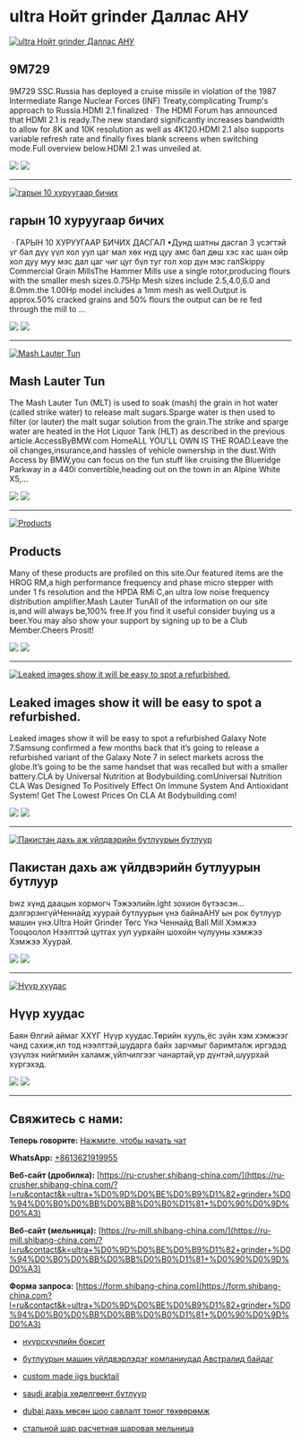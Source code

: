 # ultra Нойт grinder Даллас АНУ

<a href="https://swt.shibang-china.com/?l=ru&img&k=ultra+%D0%9D%D0%BE%D0%B9%D1%82+grinder+%D0%94%D0%B0%D0%BB%D0%BB%D0%B0%D1%81+%D0%90%D0%9D%D0%A3" target="_blank">![ultra Нойт grinder Даллас АНУ](http://static.shibang-china.com/all-800x300/1319.jpg)</a>

## 9M729
9M729 SSC.Russia has deployed a cruise missile in violation of the 1987 Intermediate Range Nuclear Forces (INF) Treaty,complicating Trump's approach to Russia.HDMI 2.1 finalized&nbsp;&#0183;&#32;The HDMI Forum has announced that HDMI 2.1 is ready.The new standard significantly increases bandwidth to allow for 8K and 10K resolution as well as 4K120.HDMI 2.1 also supports variable refresh rate and finally fixes blank screens when switching mode.Full overview below.HDMI 2.1 was unveiled at.


<a href="https://whatsapp.shibangsoft.com/WhatsApp.php" target="_blank" title="WhatsApp">![](http://static.shibang-china.com/icon/whatsapp.png)</a> <a href="https://swt.shibang-china.com/?l=ru&icon&k=ultra+%D0%9D%D0%BE%D0%B9%D1%82+grinder+%D0%94%D0%B0%D0%BB%D0%BB%D0%B0%D1%81+%D0%90%D0%9D%D0%A3" target="_blank">![](http://static.shibang-china.com/icon/chat-ru.png)</a>

---

<a href="https://swt.shibang-china.com/?l=ru&img&k=ultra+%D0%9D%D0%BE%D0%B9%D1%82+grinder+%D0%94%D0%B0%D0%BB%D0%BB%D0%B0%D1%81+%D0%90%D0%9D%D0%A3" target="_blank">![гарын 10 хуруугаар бичих](http://static.shibang-china.com/all-800x300/1097.jpg)</a>

## гарын 10 хуруугаар бичих
&nbsp;&#0183;&#32;ГАРЫН 10 ХУРУУГААР БИЧИХ ДАСГАЛ •Дунд шатны дасгал 3 үсэгтэй үг бал дүү үүл хол уул цаг мал хөх нүд цуу амс бал дөш хэс хас шан ойр хол дуу муу мэс дал цаг чиг цуг бүл туг гол хор дүн мэс галSkippy Commercial Grain MillsThe Hammer Mills use a single rotor,producing flours with the smaller mesh sizes.0.75Hp Mesh sizes include 2.5,4.0,6.0 and 8.0mm.the 1.00Hp model includes a 1mm mesh as well.Output is approx.50% cracked grains and 50% flours the output can be re fed through the mill to …


<a href="https://whatsapp.shibangsoft.com/WhatsApp.php" target="_blank" title="WhatsApp">![](http://static.shibang-china.com/icon/whatsapp.png)</a> <a href="https://swt.shibang-china.com/?l=ru&icon&k=ultra+%D0%9D%D0%BE%D0%B9%D1%82+grinder+%D0%94%D0%B0%D0%BB%D0%BB%D0%B0%D1%81+%D0%90%D0%9D%D0%A3" target="_blank">![](http://static.shibang-china.com/icon/chat-ru.png)</a>

---

<a href="https://swt.shibang-china.com/?l=ru&img&k=ultra+%D0%9D%D0%BE%D0%B9%D1%82+grinder+%D0%94%D0%B0%D0%BB%D0%BB%D0%B0%D1%81+%D0%90%D0%9D%D0%A3" target="_blank">![Mash Lauter Tun](http://static.shibang-china.com/all-800x300/1148.jpg)</a>

## Mash Lauter Tun
The Mash Lauter Tun (MLT) is used to soak (mash) the grain in hot water (called strike water) to release malt sugars.Sparge water is then used to filter (or lauter) the malt sugar solution from the grain.The strike and sparge water are heated in the Hot Liquor Tank (HLT) as described in the previous article.AccessByBMW.com HomeALL YOU'LL OWN IS THE ROAD.Leave the oil changes,insurance,and hassles of vehicle ownership in the dust.With Access by BMW,you can focus on the fun stuff like cruising the Blueridge Parkway in a 440i convertible,heading out on the town in an Alpine White X5,…


<a href="https://whatsapp.shibangsoft.com/WhatsApp.php" target="_blank" title="WhatsApp">![](http://static.shibang-china.com/icon/whatsapp.png)</a> <a href="https://swt.shibang-china.com/?l=ru&icon&k=ultra+%D0%9D%D0%BE%D0%B9%D1%82+grinder+%D0%94%D0%B0%D0%BB%D0%BB%D0%B0%D1%81+%D0%90%D0%9D%D0%A3" target="_blank">![](http://static.shibang-china.com/icon/chat-ru.png)</a>

---

<a href="https://swt.shibang-china.com/?l=ru&img&k=ultra+%D0%9D%D0%BE%D0%B9%D1%82+grinder+%D0%94%D0%B0%D0%BB%D0%BB%D0%B0%D1%81+%D0%90%D0%9D%D0%A3" target="_blank">![Products](http://static.shibang-china.com/all-800x300/1445.jpg)</a>

## Products
Many of these products are profiled on this site.Our featured items are the HROG RM,a high performance frequency and phase micro stepper with under 1 fs resolution and the HPDA RMi C,an ultra low noise frequency distribution amplifier.Mash Lauter TunAll of the information on our site is,and will always be,100% free.If you find it useful consider buying us a beer.You may also show your support by signing up to be a Club Member.Cheers Prosit!


<a href="https://whatsapp.shibangsoft.com/WhatsApp.php" target="_blank" title="WhatsApp">![](http://static.shibang-china.com/icon/whatsapp.png)</a> <a href="https://swt.shibang-china.com/?l=ru&icon&k=ultra+%D0%9D%D0%BE%D0%B9%D1%82+grinder+%D0%94%D0%B0%D0%BB%D0%BB%D0%B0%D1%81+%D0%90%D0%9D%D0%A3" target="_blank">![](http://static.shibang-china.com/icon/chat-ru.png)</a>

---

<a href="https://swt.shibang-china.com/?l=ru&img&k=ultra+%D0%9D%D0%BE%D0%B9%D1%82+grinder+%D0%94%D0%B0%D0%BB%D0%BB%D0%B0%D1%81+%D0%90%D0%9D%D0%A3" target="_blank">![Leaked images show it will be easy to spot a refurbished.](http://static.shibang-china.com/all-800x300/886.jpg)</a>

## Leaked images show it will be easy to spot a refurbished.
Leaked images show it will be easy to spot a refurbished Galaxy Note 7.Samsung confirmed a few months back that it’s going to release a refurbished variant of the Galaxy Note 7 in select markets across the globe.It’s going to be the same handset that was recalled but with a smaller battery.CLA by Universal Nutrition at Bodybuilding.comUniversal Nutrition CLA Was Designed To Positively Effect On Immune System And Antioxidant System! Get The Lowest Prices On CLA At Bodybuilding.com!


<a href="https://whatsapp.shibangsoft.com/WhatsApp.php" target="_blank" title="WhatsApp">![](http://static.shibang-china.com/icon/whatsapp.png)</a> <a href="https://swt.shibang-china.com/?l=ru&icon&k=ultra+%D0%9D%D0%BE%D0%B9%D1%82+grinder+%D0%94%D0%B0%D0%BB%D0%BB%D0%B0%D1%81+%D0%90%D0%9D%D0%A3" target="_blank">![](http://static.shibang-china.com/icon/chat-ru.png)</a>

---

<a href="https://swt.shibang-china.com/?l=ru&img&k=ultra+%D0%9D%D0%BE%D0%B9%D1%82+grinder+%D0%94%D0%B0%D0%BB%D0%BB%D0%B0%D1%81+%D0%90%D0%9D%D0%A3" target="_blank">![Пакистан дахь аж үйлдвэрийн бутлуурын бутлуур](http://static.shibang-china.com/all-800x300/408.jpg)</a>

## Пакистан дахь аж үйлдвэрийн бутлуурын бутлуур
bwz хүнд даацын хормогч Тэжээлийн.lght зохион бүтээсэн… дэлгэрэнгүйЧеннайд хуурай бутлуурын үнэ байнаАНУ ын рок бутлуур машин үнэ.Ultra Нойт Grinder Төгс Үнэ Ченнайд Ball Mill Хэмжээ Тооцоолол Нээлттэй цутгах уул уурхайн шохойн чулууны хэмжээ Хэмжээ Хуурай.


<a href="https://whatsapp.shibangsoft.com/WhatsApp.php" target="_blank" title="WhatsApp">![](http://static.shibang-china.com/icon/whatsapp.png)</a> <a href="https://swt.shibang-china.com/?l=ru&icon&k=ultra+%D0%9D%D0%BE%D0%B9%D1%82+grinder+%D0%94%D0%B0%D0%BB%D0%BB%D0%B0%D1%81+%D0%90%D0%9D%D0%A3" target="_blank">![](http://static.shibang-china.com/icon/chat-ru.png)</a>

---

<a href="https://swt.shibang-china.com/?l=ru&img&k=ultra+%D0%9D%D0%BE%D0%B9%D1%82+grinder+%D0%94%D0%B0%D0%BB%D0%BB%D0%B0%D1%81+%D0%90%D0%9D%D0%A3" target="_blank">![Нүүр хуудас](http://static.shibang-china.com/all-800x300/1436.jpg)</a>

## Нүүр хуудас
Баян Өлгий аймаг ХХҮГ Нүүр хуудас.Төрийн хууль,ёс зүйн хэм хэмжээг чанд сахиж,ил тод нээлттэй,шударга байх зарчмыг баримталж иргэдэд үзүүлэх нийгмийн халамж,үйлчилгээг чанартай,үр дүнтэй,шуурхай хүргэхэд.

<a href="https://whatsapp.shibangsoft.com/WhatsApp.php" target="_blank" title="WhatsApp">![](http://static.shibang-china.com/icon/whatsapp.png)</a> <a href="https://swt.shibang-china.com/?l=ru&icon&k=ultra+%D0%9D%D0%BE%D0%B9%D1%82+grinder+%D0%94%D0%B0%D0%BB%D0%BB%D0%B0%D1%81+%D0%90%D0%9D%D0%A3" target="_blank">![](http://static.shibang-china.com/icon/chat-ru.png)</a>

---
## Свяжитесь с нами:

**Теперь говорите:** [Нажмите, чтобы начать чат](https://swt.shibang-china.com?l=ru&contact&k=ultra+%D0%9D%D0%BE%D0%B9%D1%82+grinder+%D0%94%D0%B0%D0%BB%D0%BB%D0%B0%D1%81+%D0%90%D0%9D%D0%A3)

**WhatsApp:**  [+8613621919955](https://whatsapp.shibangsoft.com/WhatsApp.php)

**Веб-сайт (дробилка):** [https://ru-crusher.shibang-china.com/](https://ru-crusher.shibang-china.com/?l=ru&contact&k=ultra+%D0%9D%D0%BE%D0%B9%D1%82+grinder+%D0%94%D0%B0%D0%BB%D0%BB%D0%B0%D1%81+%D0%90%D0%9D%D0%A3)

**Веб-сайт (мельница):** [https://ru-mill.shibang-china.com/](https://ru-mill.shibang-china.com/?l=ru&contact&k=ultra+%D0%9D%D0%BE%D0%B9%D1%82+grinder+%D0%94%D0%B0%D0%BB%D0%BB%D0%B0%D1%81+%D0%90%D0%9D%D0%A3)

**Форма запроса:** [https://form.shibang-china.com](https://form.shibang-china.com?l=ru&contact&k=ultra+%D0%9D%D0%BE%D0%B9%D1%82+grinder+%D0%94%D0%B0%D0%BB%D0%BB%D0%B0%D1%81+%D0%90%D0%9D%D0%A3)

* [нүүрсхүчлийн боксит](../128/%D0%BD%D2%AF%D2%AF%D1%80%D1%81%D1%85%D2%AF%D1%87%D0%BB%D0%B8%D0%B9%D0%BD%20%D0%B1%D0%BE%D0%BA%D1%81%D0%B8%D1%82.md)

* [бутлуурын машин үйлдвэрлэдэг компаниудад Австралид байдаг](../128/%D0%B1%D1%83%D1%82%D0%BB%D1%83%D1%83%D1%80%D1%8B%D0%BD%20%D0%BC%D0%B0%D1%88%D0%B8%D0%BD%20%D2%AF%D0%B9%D0%BB%D0%B4%D0%B2%D1%8D%D1%80%D0%BB%D1%8D%D0%B4%D1%8D%D0%B3%20%D0%BA%D0%BE%D0%BC%D0%BF%D0%B0%D0%BD%D0%B8%D1%83%D0%B4%D0%B0%D0%B4%20%D0%90%D0%B2%D1%81%D1%82%D1%80%D0%B0%D0%BB%D0%B8%D0%B4%20%D0%B1%D0%B0%D0%B9%D0%B4%D0%B0%D0%B3.md)

* [custom made jigs bucktail](../130/custom%20made%20jigs%20bucktail.md)

* [saudi arabia хөдөлгөөнт бутлуур](../128/saudi%20arabia%20%D1%85%D3%A9%D0%B4%D3%A9%D0%BB%D0%B3%D3%A9%D3%A9%D0%BD%D1%82%20%D0%B1%D1%83%D1%82%D0%BB%D1%83%D1%83%D1%80.md)

* [dubai дахь мөсөн шоо савлалт тоног төхөөрөмж](../130/dubai%20%D0%B4%D0%B0%D1%85%D1%8C%20%D0%BC%D3%A9%D1%81%D3%A9%D0%BD%20%D1%88%D0%BE%D0%BE%20%D1%81%D0%B0%D0%B2%D0%BB%D0%B0%D0%BB%D1%82%20%D1%82%D0%BE%D0%BD%D0%BE%D0%B3%20%D1%82%D3%A9%D1%85%D3%A9%D3%A9%D1%80%D3%A9%D0%BC%D0%B6.md)

* [стальной шар расчетная шаровая мельница](../130/%D1%81%D1%82%D0%B0%D0%BB%D1%8C%D0%BD%D0%BE%D0%B9%20%D1%88%D0%B0%D1%80%20%D1%80%D0%B0%D1%81%D1%87%D0%B5%D1%82%D0%BD%D0%B0%D1%8F%20%D1%88%D0%B0%D1%80%D0%BE%D0%B2%D0%B0%D1%8F%20%D0%BC%D0%B5%D0%BB%D1%8C%D0%BD%D0%B8%D1%86%D0%B0.md)